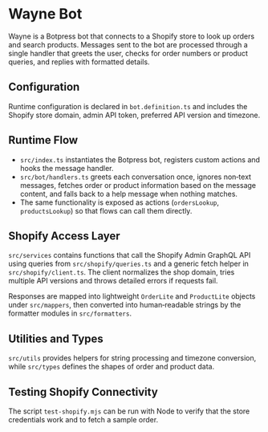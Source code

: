 # Wayne Bot

Wayne is a Botpress bot that connects to a Shopify store to look up orders and search products. Messages sent to the bot are processed through a single handler that greets the user, checks for order numbers or product queries, and replies with formatted details.

## Configuration

Runtime configuration is declared in `bot.definition.ts` and includes the Shopify store domain, admin API token, preferred API version and timezone.

## Runtime Flow

- `src/index.ts` instantiates the Botpress bot, registers custom actions and hooks the message handler.
- `src/bot/handlers.ts` greets each conversation once, ignores non‑text messages, fetches order or product information based on the message content, and falls back to a help message when nothing matches.
- The same functionality is exposed as actions (`ordersLookup`, `productsLookup`) so that flows can call them directly.

## Shopify Access Layer

`src/services` contains functions that call the Shopify Admin GraphQL API using queries from `src/shopify/queries.ts` and a generic fetch helper in `src/shopify/client.ts`. The client normalizes the shop domain, tries multiple API versions and throws detailed errors if requests fail.

Responses are mapped into lightweight `OrderLite` and `ProductLite` objects under `src/mappers`, then converted into human‑readable strings by the formatter modules in `src/formatters`.

## Utilities and Types

`src/utils` provides helpers for string processing and timezone conversion, while `src/types` defines the shapes of order and product data.

## Testing Shopify Connectivity

The script `test-shopify.mjs` can be run with Node to verify that the store credentials work and to fetch a sample order.
